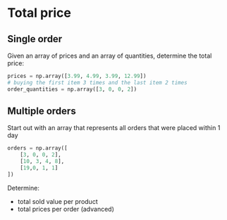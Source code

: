 # Total price

## Single order

Given an array of prices and an array of quantities, determine the total price:

```py
prices = np.array([3.99, 4.99, 3.99, 12.99])
# buying the first item 3 times and the last item 2 times
order_quantities = np.array([3, 0, 0, 2])
```

## Multiple orders

Start out with an array that represents all orders that were placed within 1 day

```py
orders = np.array([
    [3, 0, 0, 2],
    [10, 3, 4, 8],
    [19,0, 1, 1]
])
```

Determine:

- total sold value per product
- total prices per order (advanced)
